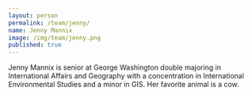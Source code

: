```yaml
---
layout: person
permalink: /team/jenny/
name: Jenny Mannix
image: /img/team/jenny.png
published: true
---
```



Jenny Mannix is senior at George Washington double majoring in International Affairs and Geography with a concentration in International Environmental Studies and a minor in GIS. Her favorite animal is a cow. 